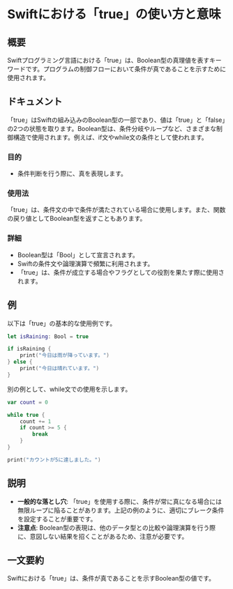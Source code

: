 <!--
Meta Description: # Swiftにおける「true」の使い方と意味 ## 概要 Swiftプログラミング言語における「true」は、Boolean型の真理値を表すキーワードです。プログラムの制御フローにおいて条件が真であることを示すために使用されます。 ## ドキュメント 「true」はSwiftの組み込みのBool...
Meta Keywords: true, print, count, swiftにおける, boolean型は
-->

# Swiftにおける「true」の使い方と意味

## 概要
Swiftプログラミング言語における「true」は、Boolean型の真理値を表すキーワードです。プログラムの制御フローにおいて条件が真であることを示すために使用されます。

## ドキュメント
「true」はSwiftの組み込みのBoolean型の一部であり、値は「true」と「false」の2つの状態を取ります。Boolean型は、条件分岐やループなど、さまざまな制御構造で使用されます。例えば、if文やwhile文の条件として使われます。

### 目的
- 条件判断を行う際に、真を表現します。

### 使用法
「true」は、条件文の中で条件が満たされている場合に使用します。また、関数の戻り値としてBoolean型を返すこともあります。

### 詳細
- Boolean型は「Bool」として宣言されます。
- Swiftの条件文や論理演算で頻繁に利用されます。
- 「true」は、条件が成立する場合やフラグとしての役割を果たす際に使用されます。

## 例
以下は「true」の基本的な使用例です。

```swift
let isRaining: Bool = true

if isRaining {
    print("今日は雨が降っています。")
} else {
    print("今日は晴れています。")
}
```

別の例として、while文での使用を示します。

```swift
var count = 0

while true {
    count += 1
    if count >= 5 {
        break
    }
}

print("カウントが5に達しました。")
```

## 説明
- **一般的な落とし穴**: 「true」を使用する際に、条件が常に真になる場合には無限ループに陥ることがあります。上記の例のように、適切にブレーク条件を設定することが重要です。
- **注意点**: Boolean型の表現は、他のデータ型との比較や論理演算を行う際に、意図しない結果を招くことがあるため、注意が必要です。

## 一文要約
Swiftにおける「true」は、条件が真であることを示すBoolean型の値です。